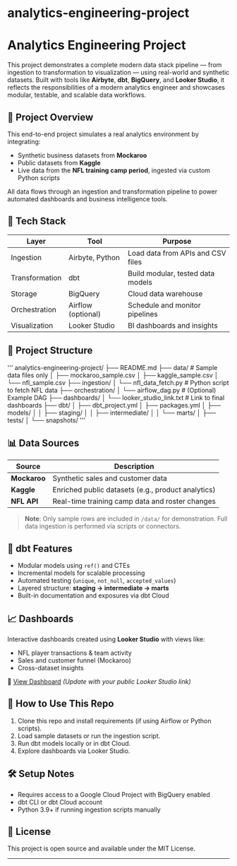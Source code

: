 # analytics-engineering-project

# Analytics Engineering Project

This project demonstrates a complete modern data stack pipeline — from ingestion to transformation to visualization — using real-world and synthetic datasets. Built with tools like **Airbyte**, **dbt**, **BigQuery**, and **Looker Studio**, it reflects the responsibilities of a modern analytics engineer and showcases modular, testable, and scalable data workflows.

## 🚀 Project Overview

This end-to-end project simulates a real analytics environment by integrating:
- Synthetic business datasets from **Mockaroo**
- Public datasets from **Kaggle**
- Live data from the **NFL training camp period**, ingested via custom Python scripts

All data flows through an ingestion and transformation pipeline to power automated dashboards and business intelligence tools.

## 🧱 Tech Stack

| Layer        | Tool               | Purpose                             |
|--------------|--------------------|-------------------------------------|
| Ingestion    | Airbyte, Python    | Load data from APIs and CSV files   |
| Transformation | dbt              | Build modular, tested data models   |
| Storage      | BigQuery           | Cloud data warehouse                 |
| Orchestration| Airflow (optional) | Schedule and monitor pipelines      |
| Visualization| Looker Studio      | BI dashboards and insights          |

## 📁 Project Structure
'''
analytics-engineering-project/
├── README.md
├── data/ # Sample data files only
│ ├── mockaroo_sample.csv
│ ├── kaggle_sample.csv
│ └── nfl_sample.csv
├── ingestion/
│ └── nfl_data_fetch.py # Python script to fetch NFL data
├── orchestration/
│ └── airflow_dag.py # (Optional) Example DAG
├── dashboards/
│ └── looker_studio_link.txt # Link to final dashboards
├── dbt/
│ ├── dbt_project.yml
│ ├── packages.yml
│ ├── models/
│ │ ├── staging/
│ │ ├── intermediate/
│ │ └── marts/
│ ├── tests/
│ └── snapshots/
'''

## 📊 Data Sources

| Source      | Description                                       |
|-------------|---------------------------------------------------|
| **Mockaroo**| Synthetic sales and customer data                 |
| **Kaggle**  | Enriched public datasets (e.g., product analytics)|
| **NFL API** | Real-time training camp data and roster changes   |

> **Note**: Only sample rows are included in `/data/` for demonstration. Full data ingestion is performed via scripts or connectors.

## 🧪 dbt Features

- Modular models using `ref()` and CTEs
- Incremental models for scalable processing
- Automated testing (`unique`, `not_null`, `accepted_values`)
- Layered structure: **staging → intermediate → marts**
- Built-in documentation and exposures via dbt Cloud

## 📈 Dashboards

Interactive dashboards created using **Looker Studio** with views like:
- NFL player transactions & team activity
- Sales and customer funnel (Mockaroo)
- Cross-dataset insights

🔗 [View Dashboard](#) *(Update with your public Looker Studio link)*

## 🧠 How to Use This Repo

1. Clone this repo and install requirements (if using Airflow or Python scripts).
2. Load sample datasets or run the ingestion script.
3. Run dbt models locally or in dbt Cloud.
4. Explore dashboards via Looker Studio.

## 🛠️ Setup Notes

- Requires access to a Google Cloud Project with BigQuery enabled
- dbt CLI or dbt Cloud account
- Python 3.9+ if running ingestion scripts manually

## 📜 License

This project is open source and available under the MIT License.

---

